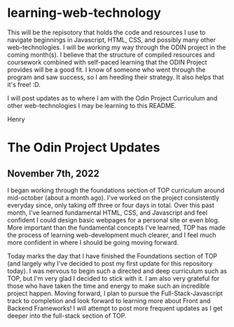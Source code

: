 # learning-web-technology

This will be the repisotory that holds the code and resources I use to navigate beginnings in Javascript, HTML, CSS, and possibly many other web-technologies. I will be working my way through the ODIN project in the coming month(s). I believe that the structure of compiled resources and coursework combined with self-paced learning that the ODIN Project provides will be a good fit. I know of someone who went through the program and saw success, so I am heeding their strategy. It also helps that it's free! :D. 

I will post updates as to where I am with the Odin Project Curriculum and other web-technologies I may be learning to this README. 

Henry 

# The Odin Project Updates 

## November 7th, 2022
I began working through the foundations section of TOP curriculum around mid-october (about a month ago). I've worked on the project consistently everyday since, only taking off three or four days in total. Over this past month, I've learned fundamental HTML, CSS, and Javascript and feel confident I could design basic webpages for a personal site or even blog. More important than the fundamental concepts I've learned, TOP has made the process of learning web-development much clearer, and I feel much more confident in where I should be going moving forward. 

Today marks the day that I have finished the Foundations section of TOP (and largely why I've decided to post my first update for this repository today). I was nervous to begin such a directed and deep curriculum such as TOP, but I'm very glad I decided to stick with it. I am also very grateful for those who have taken the time and energy to make such an incredible project happen. Moving forward, I plan to pursue the Full-Stack-Javascript track to completion and look forward to learning more about Front and Backend Frameworks! I will attempt to post more frequent updates as I get deeper into the full-stack section of TOP. 
